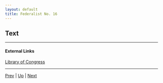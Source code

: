 ```yaml
---
layout: default
title: Federalist No. 16
---
```


## Text

---
#### External Links
[Library of Congress]()

---

[Prev](15.md) | [Up](README.md) | [Next](17.md)
